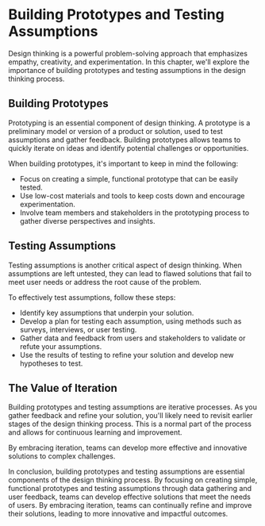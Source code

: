 # Building Prototypes and Testing Assumptions

Design thinking is a powerful problem-solving approach that emphasizes empathy, creativity, and experimentation. In this chapter, we'll explore the importance of building prototypes and testing assumptions in the design thinking process.

Building Prototypes
-------------------

Prototyping is an essential component of design thinking. A prototype is a preliminary model or version of a product or solution, used to test assumptions and gather feedback. Building prototypes allows teams to quickly iterate on ideas and identify potential challenges or opportunities.

When building prototypes, it's important to keep in mind the following:

* Focus on creating a simple, functional prototype that can be easily tested.
* Use low-cost materials and tools to keep costs down and encourage experimentation.
* Involve team members and stakeholders in the prototyping process to gather diverse perspectives and insights.

Testing Assumptions
-------------------

Testing assumptions is another critical aspect of design thinking. When assumptions are left untested, they can lead to flawed solutions that fail to meet user needs or address the root cause of the problem.

To effectively test assumptions, follow these steps:

* Identify key assumptions that underpin your solution.
* Develop a plan for testing each assumption, using methods such as surveys, interviews, or user testing.
* Gather data and feedback from users and stakeholders to validate or refute your assumptions.
* Use the results of testing to refine your solution and develop new hypotheses to test.

The Value of Iteration
----------------------

Building prototypes and testing assumptions are iterative processes. As you gather feedback and refine your solution, you'll likely need to revisit earlier stages of the design thinking process. This is a normal part of the process and allows for continuous learning and improvement.

By embracing iteration, teams can develop more effective and innovative solutions to complex challenges.

In conclusion, building prototypes and testing assumptions are essential components of the design thinking process. By focusing on creating simple, functional prototypes and testing assumptions through data gathering and user feedback, teams can develop effective solutions that meet the needs of users. By embracing iteration, teams can continually refine and improve their solutions, leading to more innovative and impactful outcomes.
